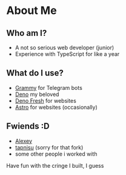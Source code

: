# About Me

## Who am I?
- A not so serious web developer (junior)
- Experience with TypeScript for like a year
## What do I use?
- [Grammy](grammy.dev) for Telegram bots
- [Deno](deno.land) my beloved
- [Deno Fresh](fresh.deno.dev) for websites
- [Astro](astro.build) for websites (occasionally)
## Fwiends :D
- [Alexey](https://github.com/mckoda09)
- [tapnisu](https://github.com/tapnisu) (sorry for that fork)
- some other people i worked with

Have fun with the cringe I built, I guess
